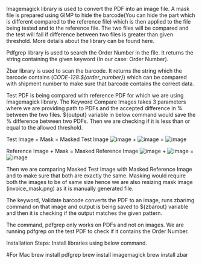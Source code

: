 Imagemagick library is used to convert the PDF into an image file. A mask file is prepared using GIMP to hide the barcode(You can hide the part which is different compared to the reference file) which is then applied to the file being tested and to the reference file. The two files will be compared and the test will fail if difference between two files is greater than given threshold. More details about the library can be found here.

Pdfgrep library is used to search the Order Number in the file. It returns the string containing the given keyword (In our case: Order Number).

Zbar library is used to scan the barcode. It returns the string which the barcode contains (*CODE-128:${order_number}*) which can be compared with shipment number to make sure that barcode contains the correct data.

Test PDF is being compared with reference PDF for which we are using Imagemagick library. The Keyword Compare Images takes 3 parameters where we are providing path to PDFs and the accepted difference in % between the two files. ${output} variable in below command would save the % difference between two PDFs. Then we are checking if it is less than or equal to the allowed threshold.

Test Image + Mask = Masked Test Image
![image](https://github.com/user-attachments/assets/5efdbd7a-8d77-4467-abd6-e7a5ce5201c1) + ![image](https://github.com/user-attachments/assets/1beeacbf-9440-4611-ba27-2c62a5dd249e) = ![image](https://github.com/user-attachments/assets/95fa3c49-4bd9-40bb-a7e5-3ff278be3a79)

Reference Image + Mask = Masked Reference Image
![image](https://github.com/user-attachments/assets/8d5cf774-b34a-4ea8-9128-83b8a369bdd1) + ![image](https://github.com/user-attachments/assets/d75ecfdb-e0d3-4f27-b530-683e5c5ea8e3) = ![image](https://github.com/user-attachments/assets/c862e2a9-1e58-4f82-873b-533e52ad9354)


Then we are comparing Masked Test Image with Masked Reference Image and to make sure that both are exactly the same. Masking would require both the images to be of same size hence we are also resizing mask image (invoice_mask.png) as it is manually generated file. 

The keyword, Validate barcode converts the PDF to an image, runs zbarimg command on that image and output is being saved to ${zbarout} variable and then it is checking if the output matches the given pattern.

The command, pdfgrep only works on PDFs and not on images. We are running pdfgrep on the test PDF to check if it contains the Order Number.

Installation Steps:
Install libraries using below command.

#For Mac
brew install pdfgrep
brew install imagemagick
brew install zbar
